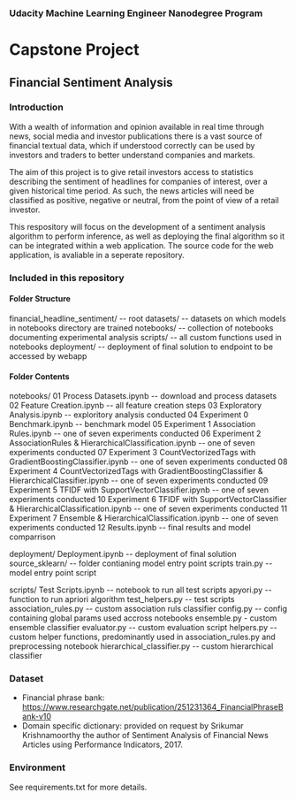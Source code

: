 ### Udacity Machine Learning Engineer Nanodegree Program

# Capstone Project

## Financial Sentiment Analysis

### Introduction
With a wealth of information and opinion available in real time through news, social media and investor publications there is a vast source of financial textual data, which if understood correctly can be used by investors and traders to better understand companies and markets.

The aim of this project is to give retail investors access to statistics describing the sentiment of headlines for companies of interest, over a given historical time period. As such, the news articles will need be classified as positive, negative or neutral, from the point of view of a retail investor. 

This respository will focus on the development of a sentiment analysis algorithm to perform inference, as well as deploying the final algorithm so it can be integrated within a web application. The source code for the web application, is avaliable in a seperate repository. 

### Included in this repository

#### Folder Structure
financial_headline_sentiment/ -- root
    datasets/ -- datasets on which models in notebooks directory are trained
    notebooks/ -- collection of notebooks documenting experimental analysis
    scripts/ -- all custom functions used in notebooks
    deployment/ -- deployment of final solution to endpoint to be accessed by webapp

#### Folder Contents
notebooks/
    01 Process Datasets.ipynb -- download and process datasets
    02 Feature Creation.ipynb -- all feature creation steps
    03 Exploratory Analysis.ipynb -- exploritory analysis conducted
    04 Experiment 0 Benchmark.ipynb -- benchmark model
    05 Experiment 1 Association Rules.ipynb -- one of seven experiments conducted
    06 Experiment 2 AssociationRules & HierarchicalClassification.ipynb -- one of seven experiments conducted
    07 Experiment 3 CountVectorizedTags with GradientBoostingClassifier.ipynb -- one of seven experiments conducted
    08 Experiment 4 CountVectorizedTags with GradientBoostingClassifier & HierarchicalClassifier.ipynb -- one of seven experiments conducted
    09 Experiment 5 TFIDF with SupportVectorClassifier.ipynb -- one of seven experiments conducted
    10 Experiment 6 TFIDF with SupportVectorClassifier & HierarchicalClassification.ipynb -- one of seven experiments conducted
    11 Experiment 7 Ensemble & HierarchicalClassification.ipynb -- one of seven experiments conducted
    12 Results.ipynb -- final results and model comparrison

deployment/
    Deployment.ipynb -- deployment of final solution
    source_sklearn/ -- folder contianing model entry point scripts
        train.py -- model entry point script
        
scripts/
    Test Scripts.ipynb -- notebook to run all test scripts
    apyori.py -- function to run apriori algorithm 
    test_helpers.py -- test scripts
    association_rules.py -- custom association ruls classifier
    config.py -- config containing global params used accross notebooks
    ensemble.py - custom ensemble classifier
    evaluator.py -- custom evaluation script
    helpers.py -- custom helper functions, predominantly used in association_rules.py and preprocessing notebook
    hierarchical_classifier.py -- custom hierarchical classifier   
        
### Dataset
* Financial phrase bank: https://www.researchgate.net/publication/251231364_FinancialPhraseBank-v10
* Domain specific dictionary: provided on request by Srikumar Krishnamoorthy the author of Sentiment Analysis of Financial News Articles using Performance Indicators, 2017.

### Environment
See requirements.txt for more details.


